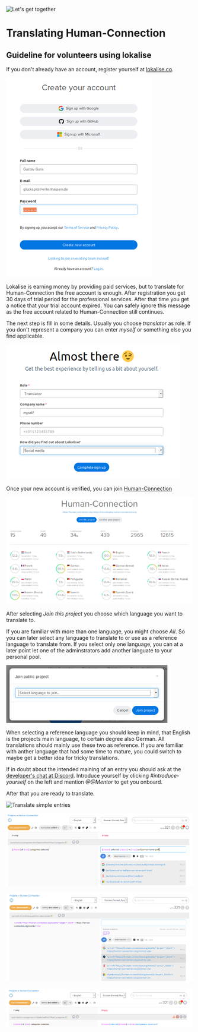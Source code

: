 ![Let's get together](https://raw.githubusercontent.com/Human-Connection/Human-Connection/master/.gitbook/assets/lets_get_together.png "Let's get together")

# Translating Human-Connection

## Guideline for volunteers using lokalise

If you don't already have an account, register yourself at
[lokalise.co](https://lokalise.co/signup).

![Register account](lokalise-user-register.png "Register on lokalise.co")

Lokalise is earning money by providing paid services, but to translate for 
Human-Connection the free account is enough. After registration you get 30 days
of trial period for the professional services. After that time you get a notice
that your trial account expired. You can safely ignore this message as the free
account related to Human-Connection still continues.

The next step is fill in some details. Usually you choose *translator* as role.
If you don't represent a company you can enter *myself* or something else you
find applicable.

![Select your role](lokalise-user-role.png "Select your role")

Once your new account is verified, you can join
[Human-Connection](https://lokalise.co/public/556252725c18dd752dd546.13222042/)

![Join the Human-Connection project](lokalise-user-join.png "Join the Human-Connection project")

After selecting *Join this project* you choose which language you want to translate to.

If you are familiar with more than one language, you might choose *All*. So you can later
select any language to translate to or use as a reference language to translate from.
If you select only one language, you can at a later point let one of the adminstrators
add another languate to your personal pool.

![Select your translation language(s)](lokalise-user-selectlang.png "Select your language(s)")

When selecting a reference language you should keep in mind, that English is the projects main
language, to certain degree also German. All translations should mainly use these two as reference.
If you are familiar with anther language that had some time to mature, you could switch to maybe
get a better idea for tricky translations.

If in doubt about the intended maining of an entry you should ask at the 
[developer's chat at Discord](https://discordapp.com/invite/DFSjPaX). Introduce yourself by clicking
*#introduce-yourself* on the left and mention *@@Mentor* to get you onboard.

After that you are ready to translate.

![Translate simple entries](lokalise-user-translate.png "Translate simple entries")

![Translation with a named variable](lokalise-user-translate-token.png "Translation with a named variable")

![Translation with a link](lokalise-user-translate-link.png "Translation with a link")

![Handle translation warnings](lokalise-user-translate-warning.png "Handle translation warnings")
